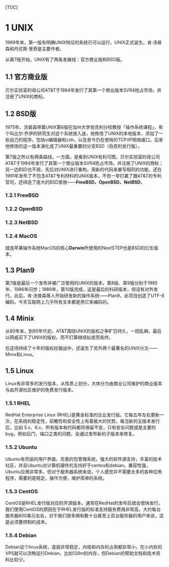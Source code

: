 [TOC]

# 1 UNIX

1969年末，第一版有明确UNIX特征的系统已可以运行，UNIX正式诞生。肯·汤普森和丹尼斯·里奇是主要作者。

从第7版开始，UNIX有了两条发展线：官方商业版和BSD版。

## 1.1 官方商业版

贝尔实验室的母公司AT&T于1984年发行了其第一个商业版本SVR4抢占市场，并注册了UNIX的商标。



## 1.2 BSD版

1975年，汤普森带着UNIX第6版在加州大学伯克利分校教授「操作系统课程」，有个叫比尔·乔伊的研究生对这个系统很入迷，他修改了UNIX的本地版本，添加了一些自己的程序，包括vi编辑器和csh，以及至今仍在使用的TCP/IP网络接口。后来他修改的这一版本演化成了UNIX最重要的分支BSD（伯克利发行版）。

第7版之所以有两条路线，一方面，是看到UNIX有利可图，贝尔实验室的母公司AT&T于1984年发行了其第一个商业版本SVR4抢占市场，并注册了UNIX的商标；另一边BSD也不弱，先后对UNIX进行重构，用新的代码来重写相同的功能，还在1991年发布了不包含AT&T专利材料的UNIX版本，不但一举打赢了跟AT&T的专利官司，还缔造了庞大的BSD家族——**FreeBSD、OpenBSD、NetBSD**。

### 1.2.1 FreeBSD

### 1.2.2 OpenBSD

### 1.2.3 NetBSD

### 1.2.4 MacOS

就连苹果操作系统MacOS的核心**Darwin**所使用的NextSTEP也是BSD的衍生版本。



## 1.3 Plan9

第7版是最后一个发布并被广泛使用的UNIX的版本。第8版、第9版分别于1985年、1986年问世；1989年，第10版完成，这是最后的科研版本，但没有对外发行。此后，肯·汤普森等人开始研发新的操作系统——Plan9，此项目创造了UTF-8编码，今天互联网上几乎所有文本都是用它来编码的。



## 1.4 Minix

从80年末，到90年代初，AT&T围绕UNIX的版权之争旷日持久，一团乱麻。最后以网威买下了UNIX的版权，而不打算继续扯皮而告终。

在这场持续了十年的版权拉锯战中，还诞生了另外两个最著名的UNIX分叉——Minix和Linux。



## 1.5 Linux

Linux有非常多的发行版本，从性质上划分，大体分为由商业公司维护的商业版本与由开源社区维护的免费发行版本。

### 1.5.1 RHEL

RedHat Enterprise Linux (RHEL)是黄金标准的企业发行版。它每五年左右更新一次，在系统的稳定性，前瞻性和安全性上有着极大的优势。每当新的主版本发行后，比如 5.x、6.x，所有版本和代码都将保留不变，只有安全问题或是主要的bug，例如后门，端口之类的问题，会通过发布新的子版本来修复。

### 1.5.2 Ubuntu

Ubuntu有亮丽的用户界面，完善的包管理系统，强大的软件源支持，丰富的技术社区，并且Ubuntu对计算机硬件的支持好于centos和debian。兼容性强，Ubuntu应用非常多，但对于服务器系统来说，个人感觉并不需要太多的各种应用程序，需要的是稳定，操作方便，维护简单的系统。

### 1.5.3 CentOS

CentOS是RHEL发行版对应的开源版本，通常在RedHat的发布后就会很快发行。我们使用CentOS的原因在于RHEL发行版的标准支持服务费用非常高，大约每台服务器800美元左右，对于我们很多拥有数十台甚至上百台服务器的用户来说，这是必须要控制的成本。

### 1.5.4 Debian

Debian这个linux系统，底层非常稳定，内核和内存的占用都非常小，在小内存的VPS就可以流畅运行Debian，比如128m的内存，但Debian的帮助文档和技术资料比较少。
